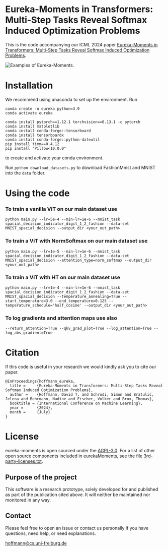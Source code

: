# Eureka-Moments in Transformers: <br> Multi-Step Tasks Reveal Softmax Induced Optimization Problems

This is the code accompanying our ICML 2024 paper [Eureka-Moments in Transformers: Multi-Step Tasks Reveal Softmax Induced Optimization Problems](https://arxiv.org/abs/2310.12956).

![Examples of Eureka-Moments.](em.jpg)

# Installation
We recommend using anaconda to set up the environment. Run 
```
conda create -n eureka python=3.9
conda activate eureka

conda install pytorch==1.12.1 torchvision==0.13.1 -c pytorch
conda install matplotlib
conda install conda-forge::tensorboard
conda install tensorboardx
conda install conda-forge::python-dateutil
pip install timm==0.4.12
pip install "Pillow<10.0.0"

```
to create and activate your conda environment. 

Run `python download_datasets.py` to download FashionMnist and MNIST into the `data` folder.

# Using the code
### To train a vanilla ViT on our main dataset use
```
python main.py --lr=5e-4 --min-lr=1e-6 --mnist_task spacial_decision_indicator_digit_1_2_fashion --data-set MNIST_spacial_decision --output_dir <your_out_path> 
```

### To train a ViT with NormSoftmax on our main dataset use
```
python main.py --lr=1e-5 --min-lr=1e-6 --mnist_task spacial_decision_indicator_digit_1_2_fashion --data-set MNIST_spacial_decision --attention_type=norm_softmax --output_dir <your_out_path> 
```

### To train a ViT with HT on our main dataset use
```
python main.py --lr=1e-4 --min-lr=1e-6 --mnist_task spacial_decision_indicator_digit_1_2_fashion --data-set MNIST_spacial_decision --temperature_annealing=True --start_temperature=3.0 --end_temperature=0.125 --temperature_schedule='half_cosine' --output_dir <your_out_path> 
```

### To log gradients and attention maps use also
```
--return_attention=True --qkv_grad_plot=True --log_attention=True --log_abs_gradient=True
```

# Citation

If this code is useful in your research we would kindly ask you to cite our paper.

```
@InProceedings{hoffmann_eureka,
  title =     {Eureka-Moments in Transformers: Multi-Step Tasks Reveal Softmax Induced Optimization Problems},
  author =    {Hoffmann, David T. and Schrodi, Simon and Bratulić, Jelena and Behrmann, Nadine and Fischer, Volker and Brox, Thomas},
  booktitle = {International Conference on Machine Learning},
  year =      {2024},
  month =     {July}
}
```

# License
eureka-moments is open sourced under the [AGPL-3.0](LICENSE).
For a list of other open source components included in eurekaMoments, see the file [3rd-party-licenses.txt](3rd-party-licenses.txt).


## Purpose of the project
This software is a research prototype, solely developed for and published as
part of the publication cited above. It will neither be
maintained nor monitored in any way.

## Contact
Please feel free to open an issue or contact us personally if you have questions, need help, or need explanations.

hoffmann@cs.uni-freiburg.de
